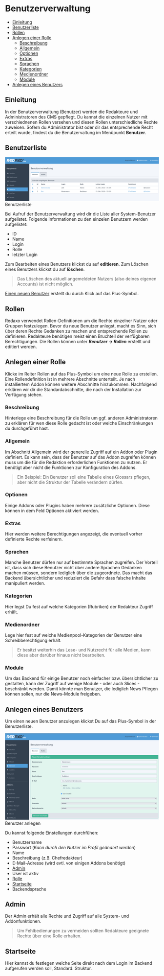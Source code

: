 # Benutzerverwaltung
- [Einleitung](#einleitung)
- [Benutzerliste](#liste)
- [Rollen](#rollen)
- [Anlegen einer Rolle](#rollenerstellen)
  - [Beschreibung](#beschreibung)
  - [Allgemein](#rolleallgemein)
  - [Optionen](#rolleoptionen)
  - [Extras](#rolleextras)
  - [Sprachen](#rollesprachen)
  - [Kategorien](#rollekategorien)
  - [Medienordner](#rollemedienordner)
  - [Module](#rollemodule)
- [Anlegen eines Benutzers](#benutzer)

<a name="einleitung"></a>
## Einleitung
In der Benutzerverwaltung (Benutzer) werden die Redakteure und Administratoren des CMS gepflegt. Du kannst die einzelnen Nutzer mit verschiednenen Rollen versehen und diesen Rollen unterschiedliche Rechte zuweisen. 
Sofern du Administrator bist oder dir das entsprechende Recht erteilt wurde, findest du die Benutzervaltung im Menüpunkt  **Benutzer**. 

<a name="liste"></a>
## Benutzerliste
![Systemcheck](/assets/v5.2.0-Benutzerverwaltung--liste.png)
Benutzerliste

Bei Aufruf der Benutzerverwaltung wird dir die Liste aller System-Benutzer aufgelistet.
Folgende Informationen zu den einzelen Benutzern werden aufgelistet: 
- ID
- Name
- Login
- Rolle
- letzter Login

Zum Bearbeiten eines Benutzers klickst du auf  **editieren**.
Zum Löschen eines Benutzers klickst du auf  **löschen**.
> Das Löschen des aktuell angemeldeten Nutzers (also deines eigenen Accounts) ist nicht möglich. 

[Einen neuen Benutzer](#benutzer) erstellt du durch Klick auf das Plus-Symbol. 

<a name="rollen"></a>
## Rollen 
Redaxo verwendet Rollen-Definitionen um die Rechte einzelner Nutzer oder Gruppen festzulegen. Bevor du neue Benutzer anlegst, macht es Sinn, sich über deren Rechte Gedanken zu machen und entsprechende Rollen zu definieren. 
Redakteure benötigen meist einen Bruchteil der verfügbaren Berechtigungen.  Die Rollen können unter ***Benutzer -> Rollen*** erstellt und editiert werden. 

<a name="rollenerstellen"></a>
## Anlegen einer Rolle
Klicke im Reiter Rollen auf das Plus-Symbol um eine neue Rolle zu erstellen. 
Eine Rollendefinition ist in mehrere Abschnitte unterteilt. Je nach installiertem Addon können weitere Abschnitte hinzukommen. Nachfolgend erklären wir dir die Standardabschnitte, die nach der Installation zur Verfügung stehen. 

<a name="beschreibung"></a>
### Beschreibung
Hinterlege eine Beschreibung für die Rolle um ggf. anderen Administratoren zu erklären für wen diese Rolle gedacht ist oder welche Einschränkungen du durchgeführt hast. 

<a name="rolleallgemein"></a>
### Allgemein

Im Abschnitt Allgemein wird der generelle Zugriff auf ein Addon oder Plugin definiert. Es kann sein, dass der Benutzer auf das Addon zugreifen können muss um die für die Redaktion erforderlichen Funktionen zu nutzen. Er benötigt aber nicht die Funktionen zur Konfiguration des Addons. 

> Ein Beispiel: Ein Benutzer soll eine Tabelle eines Glossars pflegen, aber nicht die Struktur der Tabelle verändern dürfen. 

<a name="rolleoptionen"></a>

### Optionen
Einige Addons oder Plugins haben mehrere zusätzliche Optionen. Diese können in dem Feld Optionen aktiviert werden.

<a name="rolleextras"></a>
### Extras
Hier werden weitere Berechtigungen angezeigt, die eventuell vorher definierte Rechte verfeinern. 

<a name="rollesprachen"></a>
### Sprachen
Manche Benutzer dürfen nur auf bestimmte Sprachen zugreifen. Der Vorteil ist, dass sich diese Benutzer nicht über andere Sprachen Gedanken machen müssen, sondern lediglich über die zugeordnete. Das macht das Backend übersichtlicher und reduziert die Gefahr dass falsche Inhalte manipuliert werden.

<a name="rollekategorien"></a>
### Kategorien
Hier legst Du fest auf welche Kategorien (Rubriken) der Redakteur Zugriff erhält. 

<a name="rollemedienordner"></a>
### Medienordner
Lege hier fest auf welche Medienpool-Kategorien der Benutzer eine Schreibberechtigung erhält. 
> Er besitzt weiterhin das Lese- und Nutzrecht für alle Medien, kann diese aber darüber hinaus nicht bearbeiten. 

<a name="rollemodule"></a>
### Module
Um das Backend für einige Benutzer noch einfacher bzw. übersichtlicher zu gestalten, kann der Zugriff auf wenige Module - oder auch Slices - beschränkt werden. Damit könnte man Benutzer, die lediglich News Pflegen können sollen, nur die News-Module freigeben.

<a name="benutzer"></a>
## Anlegen eines Benutzers
Um einen neuen Benutzer anzulegen klickst Du auf das Plus-Symbol in der Benutzerliste. 

![Systemcheck](/assets/v5.2.0-Benutzerverwaltung--benutzer.png)
Benutzer anlegen

Du kannst folgende Einstellungen durchfühen: 

- Benutzername 
- Passwort (*Kann durch den Nutzer im Profil geändert werden*) 
- Name
- Beschreibung (z.B. Chefredakteur)
- E-Mail-Adresse (wird evtl. von einigen Addons benötigt)
- [Admin](#qdmin)
- User ist aktiv
- [Rolle](#rollen)
- [Startseite](#startseite)
- Backendsprache

<a name="admin"></a>
## Admin
Der Admin erhält alle Rechte und Zugriff auf alle System- und Addonfunktionen. 
> Um Fehlbedienungen zu vermeiden sollten Redakteure geeignete Rechte über eine Rolle erhalten. 

<a name="startseite"></a>
## Startseite
Hier kannst du festlegen welche Seite direkt nach dem Login im Backend aufgerufen werden soll, Standard: Struktur. 
